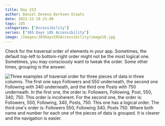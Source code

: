 ```yaml
---
title: Day 213
author: Daniel Devesa Derksen-Staats
date: 2022-12-19 21:49
tags: iOS
categories: ["Accessibility"]
series: ["365 Days iOS Accessibility"]
image: /Images/365DaysIOSAccessibility/image16.jpg
---
```


Check for the traversal order of elements in your app. Sometimes, the default top-left to bottom-right order might not be the most logical one. Sometimes, you may consciously want to tweak the order. Some other times, grouping is the answer.

![Three examples of traversal order for three pieces of data in three columns. The first one says Followers and 550 underneath, the second one Following with 340 underneath, and the third one Posts with 750 underneath. In the first one, the order is: Followers, Following, Post, 550, 340, 750. This order is incoherent. For the second one, the order is: Followers, 550, Following, 340, Posts, 750. This one has a logical order. The third one's order is: Followers 550, Following 340, Posts 750. Where both name and number for each one of the pieces of data is grouped. It is clearer and the navigation is easier.](/Images/365DaysIOSAccessibility/image16.jpg)

